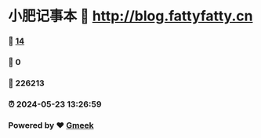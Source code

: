 # 小肥记事本 :link: http://blog.fattyfatty.cn 
### :page_facing_up: [14](http://blog.fattyfatty.cn/tag.html) 
### :speech_balloon: 0 
### :hibiscus: 226213 
### :alarm_clock: 2024-05-23 13:26:59 
### Powered by :heart: [Gmeek](https://github.com/Meekdai/Gmeek)
